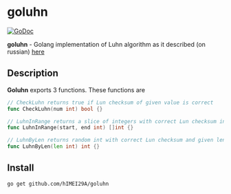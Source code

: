 # goluhn

[![GoDoc](https://godoc.org/github.com/hIMEI29A/golun?status.svg)](http://godoc.org/github.com/hIMEI29A/goluhn)

**goluhn** - Golang implementation of Luhn algorithm as it described (on russian) [here](https://ru.wikipedia.org/wiki/%D0%90%D0%BB%D0%B3%D0%BE%D1%80%D0%B8%D1%82%D0%BC_%D0%9B%D1%83%D0%BD%D0%B0#%D0%A3%D0%BF%D1%80%D0%BE%D1%89%D1%91%D0%BD%D0%BD%D1%8B%D0%B9_%D0%B0%D0%BB%D0%B3%D0%BE%D1%80%D0%B8%D1%82%D0%BC)

## Description

**Goluhn** exports 3 functions. These functions are

```go
// CheckLuhn returns true if Lun checksum of given value is correct
func CheckLuhn(num int) bool {}

// LuhnInRange returns a slice of integers with correct Lun checksum in given range
func LuhnInRange(start, end int) []int {}

// LuhnByLen returns random int with correct Lun checksum and given length
func LuhnByLen(len int) int {}
```

## Install

	go get github.com/hIMEI29A/goluhn

